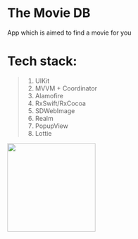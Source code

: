 # The Movie DB
App which is aimed to find a movie for you


# Tech stack:
>1. UIKit
>2. MVVM + Coordinator
>3. Alamofire
>4. RxSwift/RxCocoa
>5. SDWebImage
>6. Realm 
>7. PopupView
>8. Lottie



<img src="gif.gif" width="200px" />
